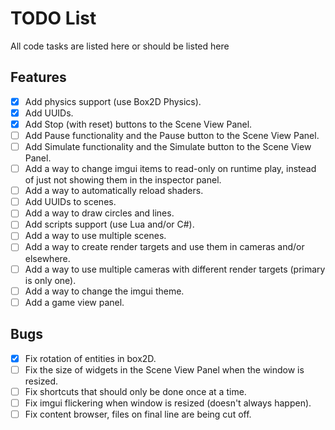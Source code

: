 # TODO List
All code tasks are listed here or should be listed here

## Features
- [X] Add physics support (use Box2D Physics).
- [X] Add UUIDs.
- [X] Add Stop (with reset) buttons to the Scene View Panel.
- [ ] Add Pause functionality and the Pause button to the Scene View Panel.
- [ ] Add Simulate functionality and the Simulate button to the Scene View Panel.
- [ ] Add a way to change imgui items to read-only on runtime play, instead of just not showing them in the inspector panel.
- [ ] Add a way to automatically reload shaders.
- [ ] Add UUIDs to scenes.
- [ ] Add a way to draw circles and lines.
- [ ] Add scripts support (use Lua and/or C#).
- [ ] Add a way to use multiple scenes.
- [ ] Add a way to create render targets and use them in cameras and/or elsewhere.
- [ ] Add a way to use multiple cameras with different render targets (primary is only one).
- [ ] Add a way to change the imgui theme.
- [ ] Add a game view panel.

## Bugs
- [X] Fix rotation of entities in box2D.
- [ ] Fix the size of widgets in the Scene View Panel when the window is resized.
- [ ] Fix shortcuts that should only be done once at a time.
- [ ] Fix imgui flickering when window is resized (doesn't always happen).
- [ ] Fix content browser, files on final line are being cut off.
